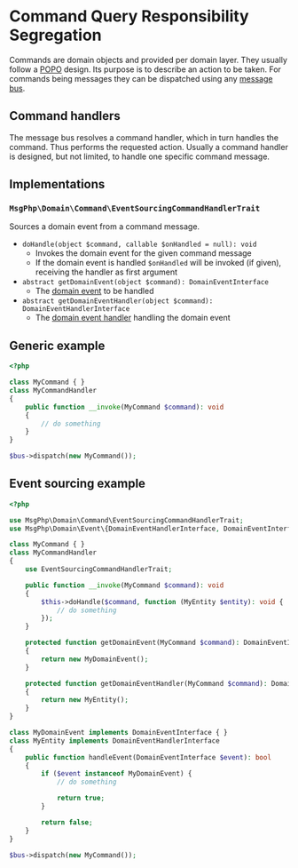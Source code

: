 # Command Query Responsibility Segregation

Commands are domain objects and provided per domain layer. They usually follow a [POPO](https://stackoverflow.com/questions/41188002/what-does-the-term-plain-old-php-object-popo-exactly-mean)
design. Its purpose is to describe an action to be taken. For commands being messages they can be dispatched using any
[message bus](domain-message-bus.md).

## Command handlers

The message bus resolves a command handler, which in turn handles the command. Thus performs the requested action.
Usually a command handler is designed, but not limited, to handle one specific command message.

## Implementations

### `MsgPhp\Domain\Command\EventSourcingCommandHandlerTrait`

Sources a domain event from a command message.

- `doHandle(object $command, callable $onHandled = null): void`
    - Invokes the domain event for the given command message
    - If the domain event is handled `$onHandled` will be invoked (if given), receiving the handler as first argument
- `abstract getDomainEvent(object $command): DomainEventInterface`
    - The [domain event](../event-sourcing/domain-events.md) to be handled
- `abstract getDomainEventHandler(object $command): DomainEventHandlerInterface`
    - The [domain event handler](../event-sourcing/domain-event-handlers.md) handling the domain event

## Generic example

```php
<?php

class MyCommand { }
class MyCommandHandler
{
    public function __invoke(MyCommand $command): void
    {
        // do something
    }
}

$bus->dispatch(new MyCommand());
```

## Event sourcing example

```php
<?php

use MsgPhp\Domain\Command\EventSourcingCommandHandlerTrait; 
use MsgPhp\Domain\Event\{DomainEventHandlerInterface, DomainEventInterface}; 

class MyCommand { }
class MyCommandHandler
{
    use EventSourcingCommandHandlerTrait;

    public function __invoke(MyCommand $command): void
    {
        $this->doHandle($command, function (MyEntity $entity): void {
            // do something
        });
    }

    protected function getDomainEvent(MyCommand $command): DomainEventInterface
    {
        return new MyDomainEvent();
    }

    protected function getDomainEventHandler(MyCommand $command): DomainEventHandlerInterface
    {
        return new MyEntity();
    }
}

class MyDomainEvent implements DomainEventInterface { }
class MyEntity implements DomainEventHandlerInterface
{
    public function handleEvent(DomainEventInterface $event): bool
    {
        if ($event instanceof MyDomainEvent) {
            // do something

            return true;
        }

        return false;
    }
}

$bus->dispatch(new MyCommand());
```

